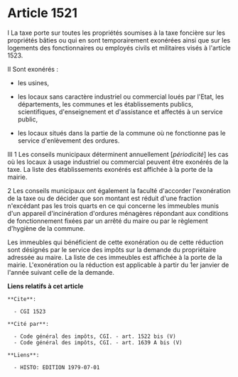 # Article 1521

I  La taxe porte sur toutes les propriétés soumises à la taxe foncière sur les propriétés bâties ou qui en sont
temporairement exonérées ainsi que sur les logements des fonctionnaires ou employés civils et militaires visés à l'article
1523.

II  Sont exonérés :

- les usines,

- les locaux sans caractère industriel ou commercial loués par l'Etat, les départements, les communes et les établissements
publics, scientifiques, d'enseignement et d'assistance et affectés à un service public,

- les locaux situés dans la partie de la commune où ne fonctionne pas le service d'enlèvement des ordures.

III  1  Les conseils municipaux déterminent annuellement [*périodicité*] les cas où les locaux à usage industriel ou
commercial peuvent être exonérés de la taxe. La liste des établissements exonérés est affichée à la porte de la mairie.

2  Les conseils municipaux ont également la faculté d'accorder l'exonération de la taxe ou de décider que son montant est
réduit d'une fraction n'excédant pas les trois quarts en ce qui concerne les immeubles munis d'un appareil d'incinération
d'ordures ménagères répondant aux conditions de fonctionnement fixées par un arrêté du maire ou par le règlement d'hygiène de
la commune.

Les immeubles qui bénéficient de cette exonération ou de cette réduction sont désignés par le service des impôts sur la
demande du propriétaire adressée au maire. La liste de ces immeubles est affichée à la porte de la mairie. L'exonération ou
la réduction est applicable à partir du 1er janvier de l'année suivant celle de la demande.

**Liens relatifs à cet article**

	**Cite**:

	  - CGI 1523

	**Cité par**:

	  - Code général des impôts, CGI. - art. 1522 bis (V)
	  - Code général des impôts, CGI. - art. 1639 A bis (V)

	**Liens**:

	  - HISTO: EDITION 1979-07-01
